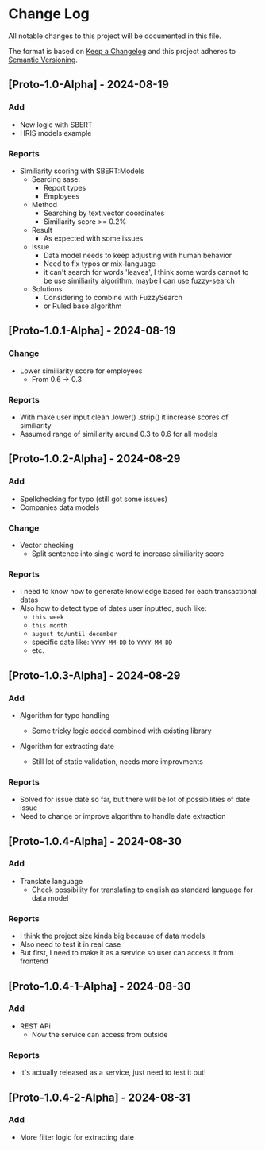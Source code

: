 # Change Log
All notable changes to this project will be documented in this file.
 
The format is based on [Keep a Changelog](http://keepachangelog.com/)
and this project adheres to [Semantic Versioning](http://semver.org/).
 
## [Proto-1.0-Alpha] - 2024-08-19

### Add
- New logic with SBERT
- HRIS models example

### Reports
- Similiarity scoring with SBERT:Models
    - Searcing sase:
        - Report types
        - Employees
    - Method
        - Searching by text:vector coordinates
        - Similiarity score >= 0.2%
    - Result
        - As expected with some issues
    - Issue
        - Data model needs to keep adjusting with human behavior
        - Need to fix typos or mix-language
        - it can't search for words 'leaves', I think some words cannot to be use similiarity algorithm, maybe I can use fuzzy-search
    - Solutions
        - Considering to combine with FuzzySearch
        - or Ruled base algorithm

## [Proto-1.0.1-Alpha] - 2024-08-19

### Change
- Lower similiarity score for employees
    - From 0.6 -> 0.3

### Reports
- With make user input clean .lower() .strip() it increase scores of similiarity
- Assumed range of similiarity around 0.3 to 0.6 for all models

## [Proto-1.0.2-Alpha] - 2024-08-29

### Add
- Spellchecking for typo (still got some issues)
- Companies data models

### Change
- Vector checking
    - Split sentence into single word to increase similiarity score

### Reports
- I need to know how to generate knowledge based for each transactional datas
- Also how to detect type of dates user inputted, such like:
    - `this week`
    - `this month`
    - `august to/until december`
    - specific date like: `YYYY-MM-DD` to `YYYY-MM-DD`
    - etc.

## [Proto-1.0.3-Alpha] - 2024-08-29

### Add
- Algorithm for typo handling
    - Some tricky logic added combined with existing library

- Algorithm for extracting date
    - Still lot of static validation, needs more improvments

### Reports
- Solved for issue date so far, but there will be lot of possibilities of date issue
- Need to change or improve algorithm to handle date extraction

## [Proto-1.0.4-Alpha] - 2024-08-30

### Add
- Translate language
    - Check possibility for translating to english as standard language for data model

### Reports
- I think the project size kinda big because of data models
- Also need to test it in real case
- But first, I need to make it as a service so user can access it from frontend

## [Proto-1.0.4-1-Alpha] - 2024-08-30

### Add
- REST APi
    - Now the service can access from outside

### Reports
- It's actually released as a service, just need to test it out!

## [Proto-1.0.4-2-Alpha] - 2024-08-31

### Add
- More filter logic for extracting date